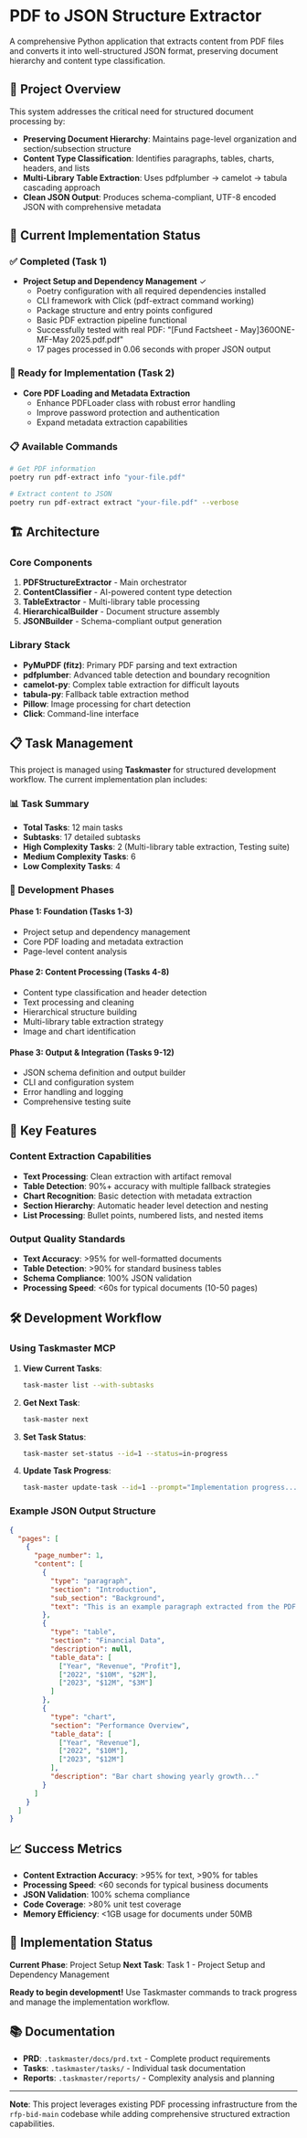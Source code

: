 # PDF to JSON Structure Extractor

A comprehensive Python application that extracts content from PDF files and converts it into well-structured JSON format, preserving document hierarchy and content type classification.

## 🎯 Project Overview

This system addresses the critical need for structured document processing by:

- **Preserving Document Hierarchy**: Maintains page-level organization and section/subsection structure
- **Content Type Classification**: Identifies paragraphs, tables, charts, headers, and lists
- **Multi-Library Table Extraction**: Uses pdfplumber → camelot → tabula cascading approach
- **Clean JSON Output**: Produces schema-compliant, UTF-8 encoded JSON with comprehensive metadata

## 🚀 Current Implementation Status

### ✅ Completed (Task 1)
- **Project Setup and Dependency Management** ✓
  - Poetry configuration with all required dependencies installed
  - CLI framework with Click (pdf-extract command working)
  - Package structure and entry points configured
  - Basic PDF extraction pipeline functional
  - Successfully tested with real PDF: "[Fund Factsheet - May]360ONE-MF-May 2025.pdf.pdf"
  - 17 pages processed in 0.06 seconds with proper JSON output

### 🔧 Ready for Implementation (Task 2)
- **Core PDF Loading and Metadata Extraction**
  - Enhance PDFLoader class with robust error handling
  - Improve password protection and authentication
  - Expand metadata extraction capabilities

### 📋 Available Commands
```bash
# Get PDF information
poetry run pdf-extract info "your-file.pdf"

# Extract content to JSON  
poetry run pdf-extract extract "your-file.pdf" --verbose
```

## 🏗️ Architecture

### Core Components

1. **PDFStructureExtractor** - Main orchestrator
2. **ContentClassifier** - AI-powered content type detection
3. **TableExtractor** - Multi-library table processing
4. **HierarchicalBuilder** - Document structure assembly
5. **JSONBuilder** - Schema-compliant output generation

### Library Stack

- **PyMuPDF (fitz)**: Primary PDF parsing and text extraction
- **pdfplumber**: Advanced table detection and boundary recognition
- **camelot-py**: Complex table extraction for difficult layouts
- **tabula-py**: Fallback table extraction method
- **Pillow**: Image processing for chart detection
- **Click**: Command-line interface

## 📋 Task Management

This project is managed using **Taskmaster** for structured development workflow. The current implementation plan includes:

### 📊 Task Summary
- **Total Tasks**: 12 main tasks
- **Subtasks**: 17 detailed subtasks
- **High Complexity Tasks**: 2 (Multi-library table extraction, Testing suite)
- **Medium Complexity Tasks**: 6
- **Low Complexity Tasks**: 4

### 🚀 Development Phases

#### Phase 1: Foundation (Tasks 1-3)
- Project setup and dependency management
- Core PDF loading and metadata extraction
- Page-level content analysis

#### Phase 2: Content Processing (Tasks 4-8)
- Content type classification and header detection
- Text processing and cleaning
- Hierarchical structure building
- Multi-library table extraction strategy
- Image and chart identification

#### Phase 3: Output & Integration (Tasks 9-12)
- JSON schema definition and output builder
- CLI and configuration system
- Error handling and logging
- Comprehensive testing suite

## 🎯 Key Features

### Content Extraction Capabilities

- **Text Processing**: Clean extraction with artifact removal
- **Table Detection**: 90%+ accuracy with multiple fallback strategies
- **Chart Recognition**: Basic detection with metadata extraction
- **Section Hierarchy**: Automatic header level detection and nesting
- **List Processing**: Bullet points, numbered lists, and nested items

### Output Quality Standards

- **Text Accuracy**: >95% for well-formatted documents
- **Table Detection**: >90% for standard business tables
- **Schema Compliance**: 100% JSON validation
- **Processing Speed**: <60s for typical documents (10-50 pages)

## 🛠️ Development Workflow

### Using Taskmaster MCP

1. **View Current Tasks**:
   ```bash
   task-master list --with-subtasks
   ```

2. **Get Next Task**:
   ```bash
   task-master next
   ```

3. **Set Task Status**:
   ```bash
   task-master set-status --id=1 --status=in-progress
   ```

4. **Update Task Progress**:
   ```bash
   task-master update-task --id=1 --prompt="Implementation progress..."
   ```

### Example JSON Output Structure

```json
{
  "pages": [
    {
      "page_number": 1,
      "content": [
        {
          "type": "paragraph",
          "section": "Introduction",
          "sub_section": "Background",
          "text": "This is an example paragraph extracted from the PDF..."
        },
        {
          "type": "table",
          "section": "Financial Data",
          "description": null,
          "table_data": [
            ["Year", "Revenue", "Profit"],
            ["2022", "$10M", "$2M"],
            ["2023", "$12M", "$3M"]
          ]
        },
        {
          "type": "chart",
          "section": "Performance Overview",
          "table_data": [
            ["Year", "Revenue"],
            ["2022", "$10M"],
            ["2023", "$12M"]
          ],
          "description": "Bar chart showing yearly growth..."
        }
      ]
    }
  ]
}
```

## 📈 Success Metrics

- **Content Extraction Accuracy**: >95% for text, >90% for tables
- **Processing Speed**: <60 seconds for typical business documents
- **JSON Validation**: 100% schema compliance
- **Code Coverage**: >80% unit test coverage
- **Memory Efficiency**: <1GB usage for documents under 50MB

## 🔄 Implementation Status

**Current Phase**: Project Setup
**Next Task**: Task 1 - Project Setup and Dependency Management

**Ready to begin development!** Use Taskmaster commands to track progress and manage the implementation workflow.

## 📚 Documentation

- **PRD**: `.taskmaster/docs/prd.txt` - Complete product requirements
- **Tasks**: `.taskmaster/tasks/` - Individual task documentation
- **Reports**: `.taskmaster/reports/` - Complexity analysis and planning

---

**Note**: This project leverages existing PDF processing infrastructure from the `rfp-bid-main` codebase while adding comprehensive structured extraction capabilities.
